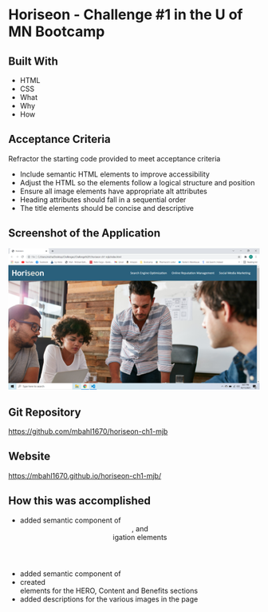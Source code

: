 # Horiseon - Challenge #1 in the U of MN Bootcamp

## Built With
* HTML
* CSS
* What
* Why
* How

## Acceptance Criteria
Refractor the starting code provided to meet acceptance criteria
* Include semantic HTML elements to improve accessibility
* Adjust the HTML so the elements follow a logical structure and position
* Ensure all image elements have appropriate alt attributes
* Heading attributes should fall in a sequential order
* The title elements should be concise and descriptive

## Screenshot of the Application
![Screenshot of Horiseon](./assets/images/Screenshot.png)

## Git Repository
https://github.com/mbahl1670/horiseon-ch1-mjb

## Website
https://mbahl1670.github.io/horiseon-ch1-mjb/


## How this was accomplished
* added semantic component of <header>, and <nav>igation elements
* added semantic component of <footer>
* created <section> elements for the HERO, Content and Benefits sections
* added <alt> descriptions for the various images in the page